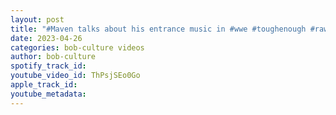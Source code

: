 ```yaml
---
layout: post
title: "#Maven talks about his entrance music in #wwe #toughenough #raw #smackdown #prowrestling #nxt"
date: 2023-04-26
categories: bob-culture videos
author: bob-culture
spotify_track_id: 
youtube_video_id: ThPsjSEo0Go
apple_track_id: 
youtube_metadata: 
---
```

